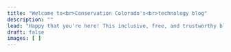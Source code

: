 ```yaml
---
title: "Welcome to<br>Conservation Colorado's<br>technology blog"
description: ""
lead: "Happy that you're here! This inclusive, free, and trustworthy blog is where we share ways you can better use technology in your work — It's Technically Useful!"
draft: false
images: [ ]
---
```

